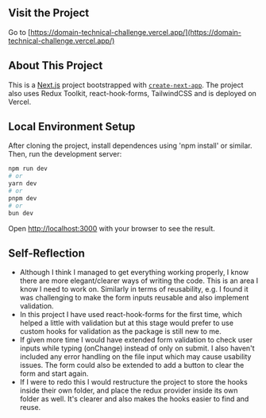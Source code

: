 ## Visit the Project
Go to [https://domain-technical-challenge.vercel.app/](https://domain-technical-challenge.vercel.app/)

## About This Project
This is a [Next.js](https://nextjs.org/) project bootstrapped with [`create-next-app`](https://github.com/vercel/next.js/tree/canary/packages/create-next-app). The project also uses Redux Toolkit, react-hook-forms, TailwindCSS and is deployed on Vercel.

## Local Environment Setup

After cloning the project, install dependences using 'npm install' or similar.
Then, run the development server:

```bash
npm run dev
# or
yarn dev
# or
pnpm dev
# or
bun dev
```

Open [http://localhost:3000](http://localhost:3000) with your browser to see the result.


## Self-Reflection

- Although I think I managed to get everything working properly, I know there are more elegant/clearer ways of writing the code. This is an area I know I need to work on. Similarly in terms of reusability, e.g. I found it was challenging to make the form inputs reusable and also implement validation. 
- In this project I have used react-hook-forms for the first time, which helped a little with validation but at this stage would prefer to use custom hooks for validation as the package is still new to me. 
- If given more time I would have extended form validation to check user inputs while typing (onChange) instead of only on submit. I also haven't included any error handling on the file input which may cause usability issues. The form could also be extended to add a button to clear the form and start again. 
- If I were to redo this I would restructure the project to store the hooks inside their own folder, and place the redux provider inside its own folder as well. It's clearer and also makes the hooks easier to find and reuse. 

